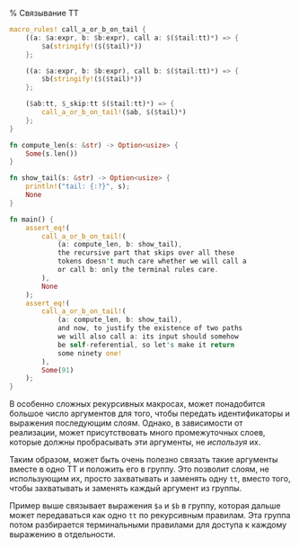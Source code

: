 % Связывание ТТ

```rust
macro_rules! call_a_or_b_on_tail {
    ((a: $a:expr, b: $b:expr), call a: $($tail:tt)*) => {
        $a(stringify!($($tail)*))
    };

    ((a: $a:expr, b: $b:expr), call b: $($tail:tt)*) => {
        $b(stringify!($($tail)*))
    };

    ($ab:tt, $_skip:tt $($tail:tt)*) => {
        call_a_or_b_on_tail!($ab, $($tail)*)
    };
}

fn compute_len(s: &str) -> Option<usize> {
    Some(s.len())
}

fn show_tail(s: &str) -> Option<usize> {
    println!("tail: {:?}", s);
    None
}

fn main() {
    assert_eq!(
        call_a_or_b_on_tail!(
            (a: compute_len, b: show_tail),
            the recursive part that skips over all these
            tokens doesn't much care whether we will call a
            or call b: only the terminal rules care.
        ),
        None
    );
    assert_eq!(
        call_a_or_b_on_tail!(
            (a: compute_len, b: show_tail),
            and now, to justify the existence of two paths
            we will also call a: its input should somehow
            be self-referential, so let's make it return
            some ninety one!
        ),
        Some(91)
    );
}
```

В особенно сложных рекурсивных макросах, может понадобится большое число аргументов для того, чтобы передать идентификаторы и выражения последующим слоям. Однако, в зависимости от реализации, может присутствовать много промежуточных слоев, которые должны пробрасывать эти аргументы, не *используя* их.

Таким образом, может быть очень полезно связать такие аргументы вместе в одно TT и положить его в группу. Это позволит слоям, не использующим их, просто захватывать и заменять одну `tt`, вместо того, чтобы захватывать и заменять каждый аргумент из группы.

Пример выше связывает выражения `$a` и `$b` в группу, которая дальше может передаваться как одно `tt` по рекурсивным правилам. Эта группа потом разбирается терминальными правилами для доступа к каждому выражению в отдельности.
